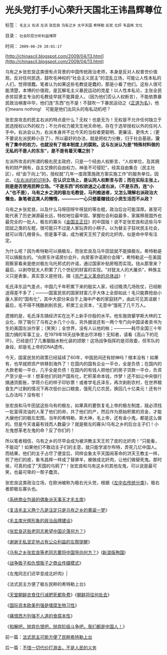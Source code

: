 # 光头党打手小心荣升天国北王讳昌辉尊位

标签： `毛主义` `右派` `左派` `张宏良` `乌有之乡` `太平天国` `希特勒` `反犹` `北奸` `韦昌辉` `文化` 

目录： `社会阶层分析利益博羿`

时间： `2009-06-29 20:01:17`

[http://chinascil.blogspot.com/2009/04/13.html](http://chinascil.blogspot.com/2009/04/13.html)

乌有之乡张宏良这类很有点背景的中国传统政治老师，本身是反对人权普世价值观，反对任何民选，鼓吹毛神权的“社会主义民主”的混乱立场，可能让人性本私的人们，觉得很蠢。笔者认为如果这些毛教徒是蠢的，那是小看了他们。这些人很可能清楚，本博的价值观，是瓦解毛主义暴民运动的克星！以人性本私论，主张全民赤贫奴隶主专治的毛教徒早就不能算是人，（因为他们否认人权断言），不能依靠暴民政治祸害中华，他们连“东西”也不是！不鼓吹一下暴民运动之《[正道为名](../../../2008/6/3/道德啊，世间邪恶，均以汝为名！.md)》，他们means nothing!　可能是他们出风头的有私动机吧？

张宏良攻击的民主右派的特点是什么？无权！也是无为！无权是不允许任何独立于民选授权以外的权力；不允许权力被天生地天命地，存在于选举授权以外的任何人手中。右派会认为，右派本身并不比今天的当权者更聪明、更廉洁、更伟大；（更不要说左派民粹小丑了），所以最好的办法，就是把权力分散，归于社会基层。**没有了集中的权力，也就没有了根本制度上的腐败。这与左派认为是“特殊材料做的无私的不是人的东东”，是不是有着天壤之别？**



左派所攻击的所谓的极右民主政府，只是一个经由人权断言，“人权单位，及其拥有的财产拥有，自主交换的自由权力，神圣不可侵犯”，经其自由集合（民主社区），经“由下向上”的，授权就“几年一度政策施政方案实施工作”的服务单位。因此，《[左右派的的识别](http://blog.sina.com.cn/s/blog_5563a64d0100ccx7.html)**》，在认识立场上，是认同人权断言与否；而在实际主张上，则是是否使用民粹立场。“不是东西”的权欲迷之心度右派，（不是东西，连“小人”也不是），乌有之乡之流的极左毛教徒，马列痴迷者，又怎么理解右派政治大懒虫，象笔者这类人的懒惰，————一心只想着赚钱过小资生活而不从政？**

乌有之乡张宏良，以及什么马呀田呀牛呀鼠的等左棍，政治后台可能深厚。甚至可能代表了历史渊源最长远，特权地位最牢固，掌握社会利益最多，家属移居国外也最完全的一批人，极左的寡头《[金国主正日](http://blog.sina.com.cn/s/blog_5563a64d0100d9wx.html)》的中国版！说不定张宏良和这些马牛田鼠之类的左棍，很可能只不过是人家玩弄的小棋子。以为替主子狂吠民主社会，就可以得几根骨头。但是事不谐，成为被天王煎了皮的北奸肉，似是命中早有注定。

为什么呢？因为希特勒可以搞极左，而张宏良及马牛田鼠就不能搞极左。希特勒是可以搞极左的。“向房东许诺房价会升，向房客许诺房价会降”，希特勒这一在美国观察家看来是绝对极左乌托邦式的许诺，通过国家补贴房租而实现。钱从那里来？最后，以剥夺犹太人积累了几个世纪的财富的实现。“对犹太人的大屠杀”，种族主义只是表象，真实意义是抢钱，搞《[共产主义革命的总体战](../../../2009/6/25/第一个实践马恩主义社会制度设想的世界军事强国.md)》！

毛氏泽东运气差点，中国几千年积累下来的殷实人家，经过晚清几场败仗，已经断送得差不多了；———国富民贫的国家财富几乎大体上全部如此！毛只能靠抢劫小康人家的“国有化”，其中大部分来自于上海中产者的家庭财产，由此可见其诘据！最后，毛不得不残酷剥削农民，积累工业资本，“无意中”饿死了几千万人。

遗憾的是，毛氏泽东搞经济实在比不上新手炒股的水平。他东施效颦学斯大林的工业化，除了吸引了乌有之乡几个小左，另外据说还有一两个专门向中国读者卖书为生的美国左派作家；（笑笑）；全世界，没有人认他的帐；————耗尽全国三十年国力搞的军事工业，在1979年18天战争里出尽洋相！无知者，请看《高山下的花环》，已经是打了几重胭脂水粉化装的颂歌！这场战争指挥的是邓政委，但军队的身段，却是毛上帝的DNA遗传。

今天，国富民贫的政策已经延续了60年，中国民间还有财神吗？根本没有！如果有，也早就把资产转移到海外了！在国内的国有企业一平仓，全是负债；在国内的大款老板一平仓，几乎全是负债！在国内的有钱人把他们的房子贷款一平仓，负资产至少是一半！想革他们的财产国有化，贮积革命本钱，作梦！还不如让中央银行搞通货膨胀，学蒋介石的样子印钞票！或者学毛氏泽东，再次剥削农村，在世界粮食生产过剩的情况下再次低价出口粮食，饿死几亿农民，换回几十亿美元！还有什么办法吗？没有啦！

张宏良和马牛田鼠这些乌有的极左，如果真的要恢复毛上帝的极左制度，就必须找一批富得流油的人革了他们的命，共了他们的产，然后作为原始积累的资金，才能大展他们的极左宏图。当年的希特勒、斯大神，毛上帝，还有金小鬼，都是这么做的。但是今天谁最有钱而人数最少？就是极左的寡头!乌有之乡的后台主子们！小左鬼想革老左鬼的命？反了你们的！

所以笔者相信，乌有之乡的尽早会成为被洪教主天王煎了皮的北奸肉！“只能看，不能动”！如果他们不敢动主子们的主意，就只能学波尔布特，弄死几亿中国人。而结果，他们的主子占尽了便宜后，同样会象太平天国闹革命的洪天王教主一样，煎了他们的皮，象韦昌辉一样成了替罪羊，被做成北奸肉，让他们做替死鬼。那时侯，可真的成了“天国的乌鸦了”！张宏良和乌有这乡的其他左鬼，可以说是最可笑，也最可卑的一帮子蠢货。

张宏良这类政治立场，在欧洲被称为极右光头党，根据《[左中右传统分类](../../../2009/1/28/笑谈中国道德口水仗之左中右派.md)》，极右者即极左寡头也。

《[系统商业包装的偶象派天事天才毛主席](http://blog.sina.com.cn/s/blog_5563a64d0100dj3k.html)》

《[复活毛主义两个凡是注定只是乌有之乡的黄粱一梦](http://blog.sina.com.cn/s/blog_5563a64d0100dkb7.html)》

《[毛主席光辉形象的政治品牌建设](../../../2009/6/27/毛泽东思想是党的集体结晶品牌非个人天才.md)》

《[张宏良这些老同志希望中国沦落何方？](http://blog.sina.com.cn/s/blog_5563a64d0100dkfr.html)》

《[谢谢无私坚定地占有公众利益的左帮提醒](http://blog.sina.com.cn/s/blog_5563a64d0100dkg7.html)》

《[乌有之乡张宏良等老同志要将中国导向何方？](http://hi.baidu.com/darthchn/blog/item/eb23144a0b5d59f982025cdd.html)》([新浪版殉国](http://blog.sina.com.cn/s/blog_5563a64d0100dkin.html))

《[战争贩子和仇恨贩子之商业传媒模式](http://blog.sina.com.cn/s/blog_5563a64d0100dkk5.html)》

《左鬼同志们迟早变成北奸肉》|

《法式民主方便了极左民粹的希特勒上台》

《[天堂朝鲜衣食住行减肥死都免费](../../../2009/6/3/朝鲜是个天堂，衣食住行减肥死都免费.md)》《[朝鲜将往何处去](http://blog.sina.com.cn/s/blog_5563a64d0100d9wx.html)》

《[国际资本欧美列强是嗜腐生物习性](../../../2009/5/30/国际资本欧美列强是嗜腐生物习性.md)》

《[痛恨西方列强不人道的食腐本性](../../../2009/5/31/西方列强帝国主义国家不够“哥们人道”的食腐本性.md)》

《[和解吧，抛弃仇恨吧，抛弃阶级斗争吧，我们都是中国人！](http://hi.baidu.com/darthchn/blog/item/5466a49449f3f7007bf48097.html)》



前一篇：[法式民主可能方便了民粹希特勒上台](../../../2009/6/29/法式民主可能方便了民粹希特勒上台.md)

后一篇：[不惜一切代价打游击，不是人民的义务](../../../2009/6/30/不惜一切代价打游击，不是人民的义务.md)
